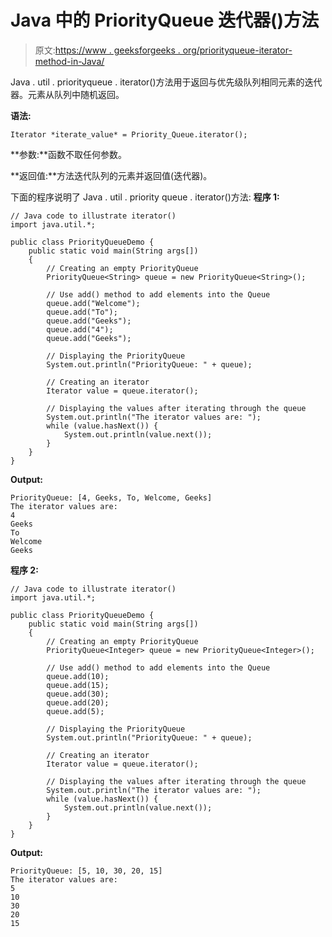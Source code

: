 # Java 中的 PriorityQueue 迭代器()方法

> 原文:[https://www . geeksforgeeks . org/priorityqueue-iterator-method-in-Java/](https://www.geeksforgeeks.org/priorityqueue-iterator-method-in-java/)

Java . util . priorityqueue . iterator()方法用于返回与优先级队列相同元素的迭代器。元素从队列中随机返回。

**语法:**

```
Iterator *iterate_value* = Priority_Queue.iterator();

```

**参数:**函数不取任何参数。

**返回值:**方法迭代队列的元素并返回值(迭代器)。

下面的程序说明了 Java . util . priority queue . iterator()方法:
**程序 1:**

```
// Java code to illustrate iterator()
import java.util.*;

public class PriorityQueueDemo {
    public static void main(String args[])
    {
        // Creating an empty PriorityQueue
        PriorityQueue<String> queue = new PriorityQueue<String>();

        // Use add() method to add elements into the Queue
        queue.add("Welcome");
        queue.add("To");
        queue.add("Geeks");
        queue.add("4");
        queue.add("Geeks");

        // Displaying the PriorityQueue
        System.out.println("PriorityQueue: " + queue);

        // Creating an iterator
        Iterator value = queue.iterator();

        // Displaying the values after iterating through the queue
        System.out.println("The iterator values are: ");
        while (value.hasNext()) {
            System.out.println(value.next());
        }
    }
}
```

**Output:**

```
PriorityQueue: [4, Geeks, To, Welcome, Geeks]
The iterator values are: 
4
Geeks
To
Welcome
Geeks

```

**程序 2:**

```
// Java code to illustrate iterator()
import java.util.*;

public class PriorityQueueDemo {
    public static void main(String args[])
    {
        // Creating an empty PriorityQueue
        PriorityQueue<Integer> queue = new PriorityQueue<Integer>();

        // Use add() method to add elements into the Queue
        queue.add(10);
        queue.add(15);
        queue.add(30);
        queue.add(20);
        queue.add(5);

        // Displaying the PriorityQueue
        System.out.println("PriorityQueue: " + queue);

        // Creating an iterator
        Iterator value = queue.iterator();

        // Displaying the values after iterating through the queue
        System.out.println("The iterator values are: ");
        while (value.hasNext()) {
            System.out.println(value.next());
        }
    }
}
```

**Output:**

```
PriorityQueue: [5, 10, 30, 20, 15]
The iterator values are: 
5
10
30
20
15

```